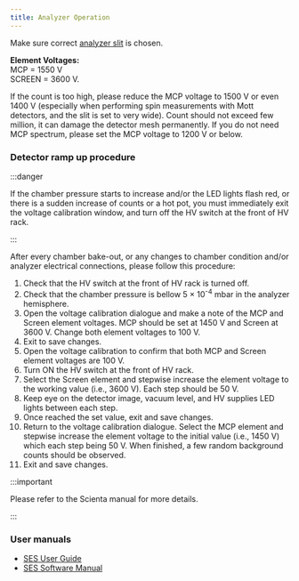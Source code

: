 ```yaml
---
title: Analyzer Operation
---
```


Make sure correct [analyzer slit](slit-dim.md) is chosen.

**Element Voltages:** <br/>
MCP = 1550 V <br/>
SCREEN = 3600 V.

If the count is too high, please reduce the MCP voltage to 1500&nbsp;V or even
1400&nbsp;V (especially when performing spin measurements with Mott detectors,
and the slit is set to very wide). Count should not exceed few million, it can
damage the detector mesh permanently. If you do not need MCP spectrum, please
set the MCP voltage to 1200&nbsp;V or below.


### Detector ramp up procedure

:::danger

If the chamber pressure starts to increase and/<wbr/>or the LED lights flash
red, or there is a sudden increase of counts or a hot pot, you must immediately
exit the voltage calibration window, and turn off the HV switch at the front of
HV rack.

:::

After every chamber bake-out, or any changes to chamber condition and/<wbr/>or
analyzer electrical connections, please follow this procedure:

1. Check that the HV switch at the front of HV rack is turned off.
2. Check that the chamber pressure is bellow 5&nbsp;×&nbsp;10<sup>-4</sup> mbar
in the analyzer hemisphere.
3. Open the voltage calibration dialogue and make a note of the MCP and Screen
element voltages. MCP should be set at 1450&nbsp;V and Screen at 3600&nbsp;V.
Change both element voltages to 100&nbsp;V.
4. Exit to save changes.
5. Open the voltage calibration to confirm that both MCP and Screen element
voltages are 100&nbsp;V.
6. Turn ON the HV switch at the front of HV rack.
7. Select the Screen element and stepwise increase the element voltage to the
working value (i.e., 3600&nbsp;V). Each step should be 50&nbsp;V.
8. Keep eye on the detector image, vacuum level, and HV supplies LED lights
between each step.
9. Once reached the set value, exit and save changes.
10. Return to the voltage calibration dialogue. Select the MCP element and
stepwise increase the element voltage to the initial value (i.e., 1450&nbsp;V)
which each step being 50&nbsp;V. When finished, a few random background counts
should be observed.
11. Exit and save changes.

:::important

Please refer to the Scienta manual for more details.

:::


### User manuals

- [SES User Guide](https://file-storage.github.io/manuals/SES-Software-User-Guide-v2.0.pdf)
- [SES Software Manual](https://file-storage.github.io/manuals/SES-Software-Manual-v5_1.pdf)
